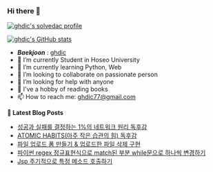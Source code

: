 ### Hi there 👋

[![ghdic's solvedac profile](http://mazassumnida.wtf/api/v2/generate_badge?boj=ghdic)](https://solved.ac/profile/ghdic)

[![ghdic's GitHub stats](https://github-readme-stats.vercel.app/api?username=ghdic&show_icons=true&theme=onedark)](https://github.com/ghdic/github-readme-stats)
- __*Baekjoon*__ : [ghdic](http://icpc.me/ghdic)
- 🔭 I’m currently Student in Hoseo University
- 🌱 I’m currently learning Python, Web
- 👯 I’m looking to collaborate on passionate person 
- 🤔 I’m looking for help with anyone
- 💬 I've a hobby of reading books
- 📫 How to reach me: ghdic77@gmail.com


**📕 Latest Blog Posts**
<!-- BLOG-POST-LIST:START -->
- [성공과 실패를 결정하는 1%의 네트워크 원리 독후감](https://marinelifeirony.tistory.com/127)
- [ATOMIC HABITS(아주 작은 습관의 힘) 독후감](https://marinelifeirony.tistory.com/126)
- [파일 업로드 폼 만들기 & 업로드한 파일 삭제 구현](https://marinelifeirony.tistory.com/125)
- [파이썬 regex 정규표현식으로 match된 부분 while문으로 하나씩 변경하기](https://marinelifeirony.tistory.com/124)
- [Jsp 주기적으로 특정 메소드 호출하기](https://marinelifeirony.tistory.com/123)
<!-- BLOG-POST-LIST:END -->